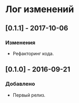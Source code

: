 # Лог изменений

[//]: # (YYYY-MM-DD)
[//]: # (Added, Changed, Deprecated, Removed, Fixed, Security)
[//]: # (Добавлено, Изменения, Устарело, Удалено, Исправлено, Безопасность)

## [0.1.1] - 2017-10-06
### Изменения
- Рефакторинг кода.

## [0.1.0] - 2016-09-21
### Добавлено
- Первый релиз.
